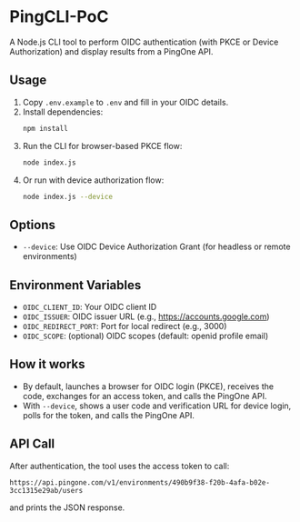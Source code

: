 # PingCLI-PoC

A Node.js CLI tool to perform OIDC authentication (with PKCE or Device Authorization) and display results from a PingOne API.

## Usage

1. Copy `.env.example` to `.env` and fill in your OIDC details.
2. Install dependencies:
   ```sh
   npm install
   ```
3. Run the CLI for browser-based PKCE flow:
   ```sh
   node index.js
   ```
4. Or run with device authorization flow:
   ```sh
   node index.js --device
   ```

## Options
- `--device`: Use OIDC Device Authorization Grant (for headless or remote environments)

## Environment Variables
- `OIDC_CLIENT_ID`: Your OIDC client ID
- `OIDC_ISSUER`: OIDC issuer URL (e.g., https://accounts.google.com)
- `OIDC_REDIRECT_PORT`: Port for local redirect (e.g., 3000)
- `OIDC_SCOPE`: (optional) OIDC scopes (default: openid profile email)

## How it works
- By default, launches a browser for OIDC login (PKCE), receives the code, exchanges for an access token, and calls the PingOne API.
- With `--device`, shows a user code and verification URL for device login, polls for the token, and calls the PingOne API.

## API Call
After authentication, the tool uses the access token to call:
```
https://api.pingone.com/v1/environments/490b9f38-f20b-4afa-b02e-3cc1315e29ab/users
```
and prints the JSON response.
